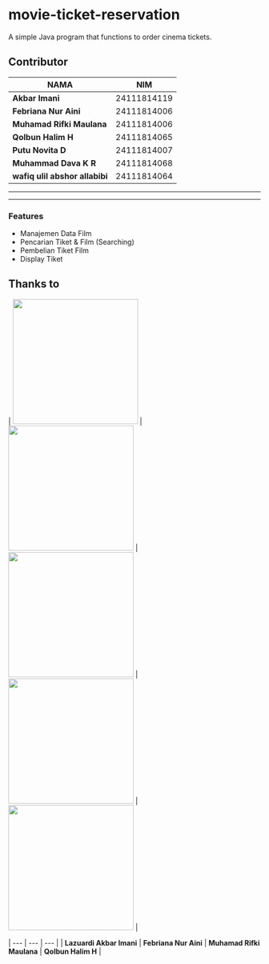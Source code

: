 # movie-ticket-reservation
A simple Java program that functions to order cinema tickets.

##  Contributor
| NAMA | NIM |
|--------|--------|
| **Akbar Imani** | 24111814119 |
| **Febriana Nur Aini** | 24111814006 |
| **Muhamad Rifki Maulana** | 24111814006 |
| **Qolbun Halim H** | 24111814065 |
| **Putu Novita D** | 24111814007 |
| **Muhammad Dava K R**| 24111814068 |
| **wafiq ulil abshor allabibi**| 24111814064 |

---

---
### Features
- Manajemen Data Film 
- Pencarian Tiket & Film (Searching)   
- Pembelian Tiket Film 
- Display Tiket


## Thanks to

| [<img src="https://avatars.githubusercontent.com/u/43921327?v=4" width="250"/>](https://github.com/Dezkrazzer) | [<img src="https://avatars.githubusercontent.com/u/197025301?v=4" width="250"/>](https://github.com/beeena4) | [<img src="https://avatars.githubusercontent.com/u/208225069?v=4" width="250"/>](https://github.com/rifkimaulana25) |  [<img src="https://avatars.githubusercontent.com/u/206008673?v=4" width="250"/>](https://github.com/byeone001) |
[<img src="https://avatars.githubusercontent.com/u/206008673?v=4" width="250"/>](https://github.com/byeone001) |


| --- | --- | --- |
| **Lazuardi Akbar Imani** | **Febriana Nur Aini** | **Muhamad Rifki Maulana** | **Qolbun Halim H** |

